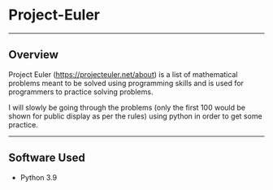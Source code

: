 # Project-Euler

---

## Overview

Project Euler (https://projecteuler.net/about) is a list of mathematical problems meant to be solved using programming skills and is used for programmers to practice solving problems.

I will slowly be going through the problems (only the first 100 would be shown for public display as per the rules) using python in order to get some practice.

---

## Software Used

- Python 3.9
